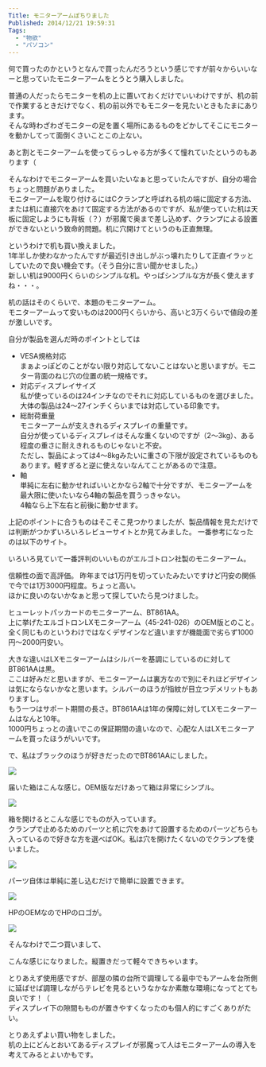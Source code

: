 ```yaml
---
Title: モニターアームぽちりました
Published: 2014/12/21 19:59:31
Tags:
  - "物欲"
  - "パソコン"
---
```

何で買ったのかというとなんで買ったんだろうという感じですが前々からいいなーと思っていたモニターアームをとうとう購入しました。

普通の人だったらモニターを机の上に置いておくだけでいいわけですが、机の前で作業するときだけでなく、机の前以外でもモニターを見たいときもたまにあります。  
そんな時わざわざモニターの足を置く場所にあるものをどかしてそこにモニターを動かしてって面倒くさいことこの上ない。

あと割とモニターアームを使ってらっしゃる方が多くて憧れていたというのもあります（


そんなわけでモニターアームを買いたいなぁと思っていたんですが、自分の場合ちょっと問題がありました。  
モニターアームを取り付けるにはCクランプと呼ばれる机の端に固定する方法、または机に直接穴をあけて固定する方法があるのですが、私が使っていた机は天板に固定しようにも背板（？）が邪魔で奥まで差し込めず、クランプによる設置ができないという致命的問題。机に穴開けてというのも正直無理。

というわけで机も買い換えました。  
1年半しか使わなかったんですが最近引き出しがぶっ壊れたりして正直イラッとしていたので良い機会です。（そう自分に言い聞かせました。）  
新しい机は9000円くらいのシンプルな机。やっぱシンプルな方が長く使えますね・・・。

机の話はそのくらいで、本題のモニターアーム。  
モニターアームって安いものは2000円くらいから、高いと3万くらいで値段の差が激しいです。  

自分が製品を選んだ時のポイントとしては  

* VESA規格対応  
まぁよっぽどのことがない限り対応してないことはないと思いますが。モニター背面のねじ穴の位置の統一規格です。  
* 対応ディスプレイサイズ  
私が使っているのは24インチなのでそれに対応しているものを選びました。大体の製品は24～27インチくらいまでは対応している印象です。
* 総耐荷重量  
モニターアームが支えきれるディスプレイの重量です。  
自分が使っているディスプレイはそんな重くないのですが（2～3kg）、ある程度の重さに耐えきれるものじゃないと不安。  
ただし、製品によっては4～8kgみたいに重さの下限が設定されているものもあります。軽すぎると逆に使えないなんてことがあるので注意。
* 軸  
単純に左右に動かせればいいとかなら2軸で十分ですが、モニターアームを最大限に使いたいなら4軸の製品を買うっきゃない。  
4軸なら上下左右と前後に動かせます。


上記のポイントに合うものはそこそこ見つかりましたが、製品情報を見ただけでは判断がつかずいろいろレビューサイトとか見てみました。
一番参考になったのは以下のサイト。

<?# OEmbed "http://pc.usy.jp/wiki/158.html" /?>

いろいろ見ていて一番評判のいいものがエルゴトロン社製のモニターアーム。  

<?# AmazonAffiliate B00358RIRC /?>


信頼性の面で高評価。
昨年までは1万円を切っていたみたいですけど円安の関係で今では1万3000円程度。ちょっと高い。  
ほかに良いのないかなぁと思って探していたら見つけました。

<?# AmazonAffiliate B006PYJD44 /?>

ヒューレットパッカードのモニターアーム、BT861AA。  
上に挙げたエルゴトロンLXモニターアーム（45-241-026）のOEM版とのこと。  
全く同じものというわけではなくデザインなど違いますが機能面で劣らず1000円～2000円安い。  

大きな違いはLXモニターアームはシルバーを基調にしているのに対してBT861AAは黒。  
ここは好みだと思いますが、モニターアームは裏方なので別にそれほどデザインは気にならないかなと思います。シルバーのほうが指紋が目立つデメリットもありますし。  
もう一つはサポート期間の長さ。BT861AAは1年の保障に対してLXモニターアームはなんと10年。  
1000円ちょっとの違いでこの保証期間の違いなので、心配な人はLXモニターアームを買ったほうがいいです。

で、私はブラックのほうが好きだったのでBT861AAにしました。

![](20141210233640.jpg) 

届いた箱はこんな感じ。OEM版なだけあって箱は非常にシンプル。

![](20141210233812.jpg) 

箱を開けるとこんな感じでものが入っています。  
クランプで止めるためのパーツと机に穴をあけて設置するためのパーツどちらも入っているので好きな方を選べばOK。私は穴を開けたくないのでクランプを使いました。  

![](20141210233852.jpg) 

パーツ自体は単純に差し込むだけで簡単に設置できます。  

![](20141210233933.jpg) 

HPのOEMなのでHPのロゴが。

![](20141210234706.jpg) 

そんなわけで二つ買いまして、

<?# Twitter 543028106995306497 /?>

こんな感じになりました。縦置きだって軽々できちゃいます。  


とりあえず使用感ですが、部屋の隣の台所で調理してる最中でもアームを台所側に延ばせば調理しながらテレビを見るというなかなか素敵な環境になってとても良いです！（  
ディスプレイ下の隙間もものが置きやすくなったのも個人的にすごくありがたい。


とりあえずよい買い物をしました。  
机の上にどんとおいてあるディスプレイが邪魔って人はモニターアームの導入を考えてみるとよいかもです。